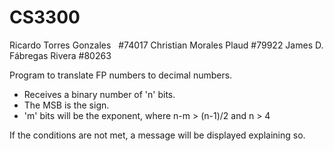# CS3300
Ricardo Torres Gonzales   #74017 
Christian Morales Plaud   #79922 
James D. Fábregas Rivera  #80263 
 
Program to translate FP numbers to decimal numbers.
 
- Receives a binary number of 'n' bits. 
- The MSB is the sign. 
- 'm' bits will be the exponent, where n-m > (n-1)/2 and n > 4 
 
If the conditions are not met, a message will be displayed explaining so. 
